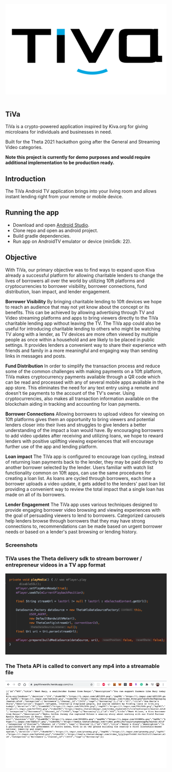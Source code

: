 <p align='center'>
<br/>
<br/>
<img src="./img/tiva.png" />
<br/>
<br/>
</p>


TiVa
---

TiVa is a crypto-powered application inspired by Kiva.org for giving microloans for individuals and businesses in need.

Built for the Theta 2021 hackathon going after the General and Streaming Video categories.

<b>Note this project is currently for demo purposes and would require additional implementation to be production ready.</b>

## Introduction
The TiVa Android TV application brings into your living room and allows instant lending right from your remote or mobile device. 

## Running the app
* Download and open <a href="https://developer.android.com/studio" target="_blank">Android Studio</a>.
* Clone repo and open as android project.
* Build gradle dependencies.
* Run app on AndroidTV emulator or device (minSdk: 22).

## Objective
With TiVa, our primary objective was to find ways to expand upon Kiva already a successful platform for allowing charitable lenders to change the lives of borrowers all over the world by utilizing 10ft platforms and cryptocurrencies to borrower visibility, borrower connections, fund distribution, loan impact, and lender engagement.

**Borrower Visibility**
By bringing charitable lending to 10ft devices we hope to reach an audience that may not yet know about the concept or its benefits. This can be achieved by allowing advertising through TV and Video streaming platforms and apps to bring viewers directly to the TiVa charitable lending app without leaving the TV. The TiVa app could also be useful for introducing charitable lending to others who might be watching TV along with a lender, as TV devices are more often viewed by multiple people as once within a household and are likely to be placed in public settings. It provides lenders a convenient way to share their experience with friends and family in a more meaningful and engaging way than sending links in messages and posts. 

**Fund Distribution**
In order to simplify the transaction process and reduce some of the common challenges with making payments on a 10ft platform, TiVa makes cryptocurrency payments available through a QR code which can be read and processed with any of several mobile apps available in the app store. This eliminates the need for any text entry using a remote and doesn't tie payments to the account of the TV's owner. Using cryptocurrencies, also makes all transaction information available on the blockchain aiding in tracking and accounting for loan payments.

**Borrower Connections**
Allowing borrowers to upload videos for viewing on 10ft platforms gives them an opportunity to bring viewers and potential lenders closer into their lives and struggles to give lenders a better understanding of the impact a loan would have. By encouraging borrowers to add video updates after receiving and utilizing loans, we hope to reward lenders with positive uplifting viewing experiences that will encourage further use of the app and lending platform. 

**Loan impact**
The TiVa app is configured to encourage loan cycling, instead of returning loan payments back to the lender, they may be paid directly to another borrower selected by the lender. Users familiar with watch list functionality common on 10ft apps, can use the same procedures for creating a loan list. As loans are cycled through borrowers, each time a borrower uploads a video update, it gets added to the lenders' past loan list providing a convenient way to review the total impact that a single loan has made on all of its borrowers.

**Lender Engagement**
The TiVa app uses various techniques designed to provide engaging borrower video browsing and viewing experiences with the goal of persuading viewers to lend to borrowers. Categorized carousels help lenders browse through borrowers that they may have strong connections to, recommendations can be made based on urgent borrower needs or based on a lender's past browsing or lending history. 

### Screenshots

<h3>TiVa uses the Theta delivery sdk to stream borrower / entrepreneur videos in a TV app format</h3>
<img src="./img/theta_delivery_sdk.png" width=800/>
<h3>The Theta API is called to convert any mp4 into a streamable file</h3>
<img src="./img/theta_api.png" width=800/>


